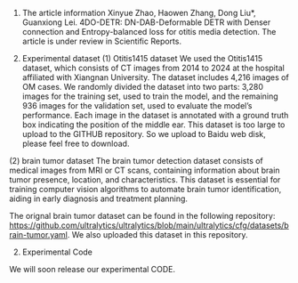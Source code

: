 1. The article information
Xinyue Zhao, Haowen Zhang, Dong Liu*, Guanxiong Lei. 4DO-DETR: DN-DAB-Deformable DETR with Denser connection and Entropy-balanced loss for otitis media detection.
The article is under review in Scientific Reports.

2. Experimental dataset
(1) Otitis1415 dataset
We used the Otitis1415 dataset, which consists of CT images from 2014 to 2024 at the hospital affiliated with Xiangnan University. 
The dataset includes 4,216 images of OM cases. We randomly divided the dataset into two parts: 3,280 images for the training set, 
used to train the model, and the remaining 936 images for the validation set, used to evaluate the model’s performance. 
Each image in the dataset is annotated with a ground truth box indicating the position of the middle ear.
This dataset is too large to upload to the GITHUB repository. So we upload to Baidu web disk, please feel free to download.


(2) brain tumor dataset
The brain tumor detection dataset consists of medical images from MRI or CT scans, containing information about brain tumor presence, 
location, and characteristics. This dataset is essential for training computer vision algorithms to automate brain tumor identification, 
aiding in early diagnosis and treatment planning.

The orignal brain tumor dataset can be found in the following repository:
https://github.com/ultralytics/ultralytics/blob/main/ultralytics/cfg/datasets/brain-tumor.yaml.
We also uploaded this dataset in this repository.

2. Experimental Code

We will soon release our experimental CODE.
